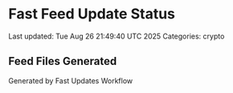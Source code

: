 # Fast Feed Update Status
Last updated: Tue Aug 26 21:49:40 UTC 2025
Categories: crypto

## Feed Files Generated

Generated by Fast Updates Workflow
